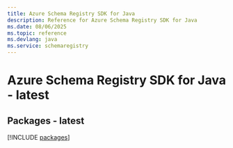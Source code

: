 ```yaml
---
title: Azure Schema Registry SDK for Java
description: Reference for Azure Schema Registry SDK for Java
ms.date: 08/06/2025
ms.topic: reference
ms.devlang: java
ms.service: schemaregistry
---
```

# Azure Schema Registry SDK for Java - latest
## Packages - latest
[!INCLUDE [packages](schema-registry-index.md)]